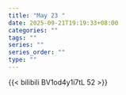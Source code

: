```yaml
---
title: "May 23 "
date: 2025-09-21T19:19:33+08:00
categories: ""
tags: ""
series: ""
series_order: ""
type: ""
---
```



{{< bilibili BV1od4y1i7tL 52 >}}

